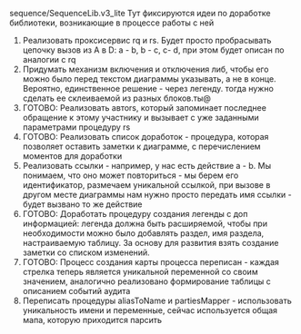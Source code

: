 sequence/SequenceLib.v3_lite
Тут фиксируются идеи по доработке библиотеки, возникающие в процессе работы с ней
1. Реализовать проксисервис rq и rs. Будет просто пробрасывать цепочку вызов из А в D: a - b, b - c, c- d, при этом будет описан по аналогии с rq
2. Придумать механизм включения и отключения либ, чтобы его можно было перед текстом диаграммы указывать, а не в конце. Вероятно, единственное решение - через легенду. тогда нужно сделать ее склеиваемой из разных блоков.ты@ 
3. ГОТОВО: Реализовать автоrs, который запоминает последнее обращение к этому участнику и вызывает с уже заданными параметрами процедуру rs
4. ГОТОВО: Реализовать список доработок - процедура, которая позволяет оставить заметки к диаграмме, с перечислением моментов для доработки
5. Реализовать ссылки - например, у нас есть действие a - b. Мы понимаем, что оно может повториться - мы берем его идентификатор, размечаем уникальной ссылкой, при вызове в другом месте диаграммы нам нужно просто передать имя ссылки - будет вызвано то же действие
6. ГОТОВО: Доработать процедуру создания легенды с доп информацией: легенда должна быть расширяемой, чтобы при необходимости можно было добавлять раздел, имя раздела, настраиваемую таблицу. За основу для развития взять создание заметки со списком изменений.
7. ГОТОВО: Процесс создания карты процесса переписан - каждая стрелка теперь является уникальной переменной со своим значением, аналогично реализовано формирование таблицы с описанием событий аудита
8. Переписать процедуры aliasToName и partiesMapper - использовать уникальность имени и переменные, сейчас используется общая мапа, которую приходится парсить